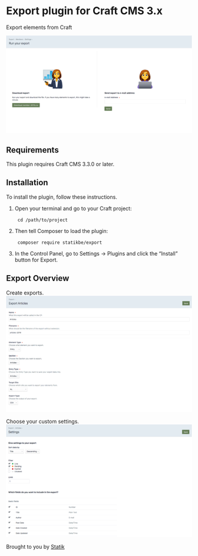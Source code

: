 # Export plugin for Craft CMS 3.x

Export elements from Craft

![Screenshot](resources/img/screenshot-run-export.png)

## Requirements

This plugin requires Craft CMS 3.3.0 or later.

## Installation

To install the plugin, follow these instructions.

1. Open your terminal and go to your Craft project:

        cd /path/to/project

2. Then tell Composer to load the plugin:

        composer require statikbe/export

3. In the Control Panel, go to Settings → Plugins and click the “Install” button for Export.

## Export Overview

Create exports.
![Screenshot](resources/img/screenshot-export.png)

Choose your custom settings.
![Screenshot](resources/img/screenshot-settings.png)

Brought to you by [Statik](https://statik.be)
